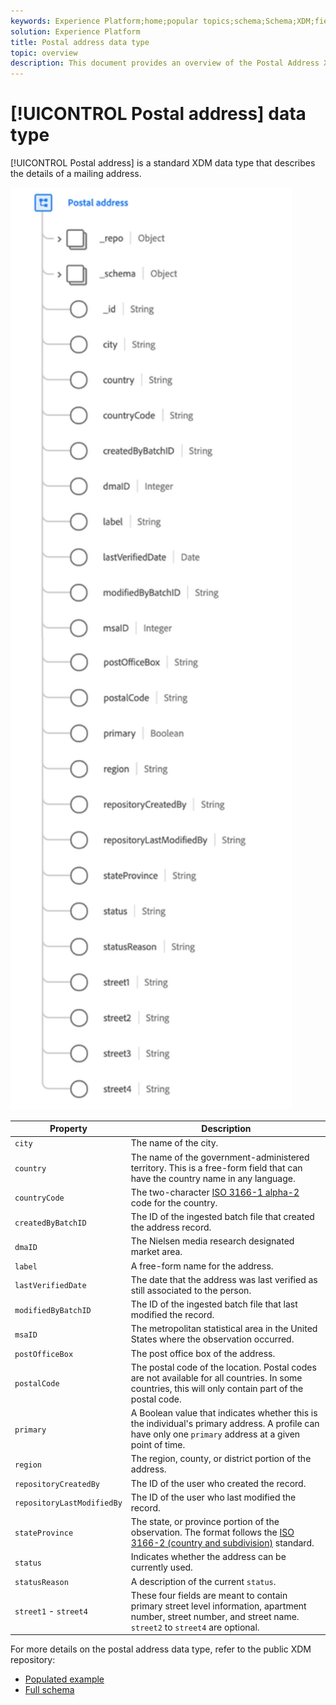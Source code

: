 ```yaml
---
keywords: Experience Platform;home;popular topics;schema;Schema;XDM;fields;schemas;Schemas;address;xdm:address;datatype;data-type;data type;
solution: Experience Platform
title: Postal address data type
topic: overview
description: This document provides an overview of the Postal Address XDM data type.
---
```


# [!UICONTROL Postal address] data type

[!UICONTROL Postal address] is a standard XDM data type that describes the details of a mailing address.

<img src='../images/data-types/postal-address.png' width=450 /><br />

| Property | Description |
| --- | --- |
| `city` | The name of the city. |
| `country` | The name of the government-administered territory. This is a free-form field that can have the country name in any language. |
| `countryCode` | The two-character <a href="https://datahub.io/core/country-list">ISO 3166-1 alpha-2</a> code for the country. |
| `createdByBatchID` | The ID of the ingested batch file that created the address record. |
| `dmaID` | The Nielsen media research designated market area. |
| `label` | A free-form name for the address. |
| `lastVerifiedDate` | The date that the address was last verified as still associated to the person. |
| `modifiedByBatchID` | The ID of the ingested batch file that last modified the record. |
| `msaID` | The metropolitan statistical area in the United States where the observation occurred. |
| `postOfficeBox` | The post office box of the address. |
| `postalCode` | The postal code of the location. Postal codes are not available for all countries. In some countries, this will only contain part of the postal code. |
| `primary` | A Boolean value that indicates whether this is the individual's primary address. A profile can have only one `primary` address at a given point of time. |
| `region` | The region, county, or district portion of the address. |
| `repositoryCreatedBy` | The ID of the user who created the record. |
| `repositoryLastModifiedBy` |  The ID of the user who last modified the record. |
| `stateProvince` | The state, or province portion of the observation. The format follows the [ISO 3166-2 (country and subdivision)](http://www.unece.org/cefact/locode/subdivisions.html) standard. |
| `status` | Indicates whether the address can be currently used. |
| `statusReason` | A description of the current `status`. |
| `street1` - `street4` | These four fields are meant to contain primary street level information, apartment number, street number, and street name. `street2` to `street4` are optional. |

For more details on the postal address data type, refer to the public XDM repository:

* [Populated example](https://github.com/adobe/xdm/blob/master/components/datatypes/address.example.1.json)
* [Full schema](https://github.com/adobe/xdm/blob/master/components/datatypes/address.schema.json)